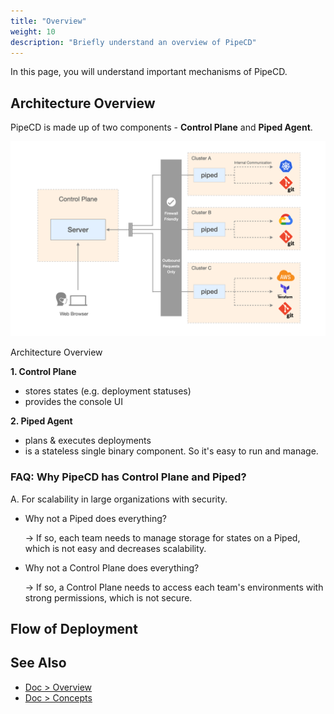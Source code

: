 ```yaml
---
title: "Overview"
weight: 10
description: "Briefly understand an overview of PipeCD"
---
```


In this page, you will understand important mechanisms of PipeCD.


<!-- 
このページの目的
・ハンズオンやっていくにあたって、なぜこんな手間が必要なのかを頭に入れておき、ハンズオンをスムーズに実施できるようにする

必要なこと
・Control PlaneとPipedから構成されること
　・なぜそんな仕組み？単体じゃダメなの？
・デプロイの流れ/仕組み？
　・GitOps
  ・

 -->



## Architecture Overview

PipeCD is made up of two components - **Control Plane** and **Piped Agent**.

![architecture-overview](/images/overview/architecture-overview.png)
<p class="caption">Architecture Overview</p>

**1. Control Plane**
   - stores states (e.g. deployment statuses)
   - provides the console UI

**2. Piped Agent**
   - plans & executes deployments
   - is a stateless single binary component. So it's easy to run and manage.

### FAQ: Why PipeCD has Control Plane and Piped?
A. For scalability in large organizations with security.

- Why not a Piped does everything?

  -> If so, each team needs to manage storage for states on a Piped, which is not easy and decreases scalability.

- Why not a Control Plane does everything?

  -> If so, a Control Plane needs to access each team's environments with strong permissions, which is not secure.


## Flow of Deployment



## See Also

- [Doc > Overview](https://pipecd.dev/docs/overview/)
- [Doc > Concepts](https://pipecd.dev/docs/concepts/)